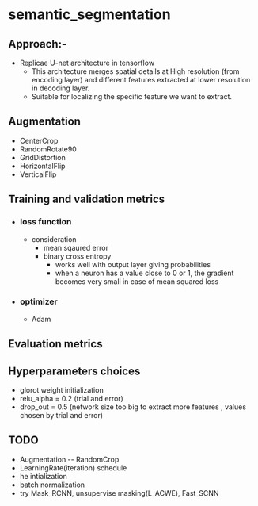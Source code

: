 # semantic_segmentation

## Approach:-
- Replicae U-net architecture in tensorflow 
  - This architecture merges spatial details at High resolution (from encoding layer) and  different features extracted at lower resolution  in decoding layer.
  - Suitable for localizing the specific feature we want to extract.

## Augmentation
- CenterCrop
- RandomRotate90
- GridDistortion
- HorizontalFlip
- VerticalFlip



## Training and validation metrics
- ### loss function
  - consideration
    - mean sqaured error
    - binary cross entropy
      - works well with output layer giving probabilities
      - when a neuron has a value close to 0 or 1, the gradient  becomes very small in case of mean squared loss
      
- ### optimizer
  - Adam

 
## Evaluation metrics 
## Hyperparameters choices 
- glorot weight initialization
- relu_alpha = 0.2 (trial and error)
- drop_out = 0.5 (network size too big to extract more features , values chosen by trial and error)

## TODO 
  - Augmentation -- RandomCrop
  - LearningRate(iteration) schedule
  - he intialization
  - batch normalization
  - try  Mask_RCNN, unsupervise masking(L_ACWE), Fast_SCNN
